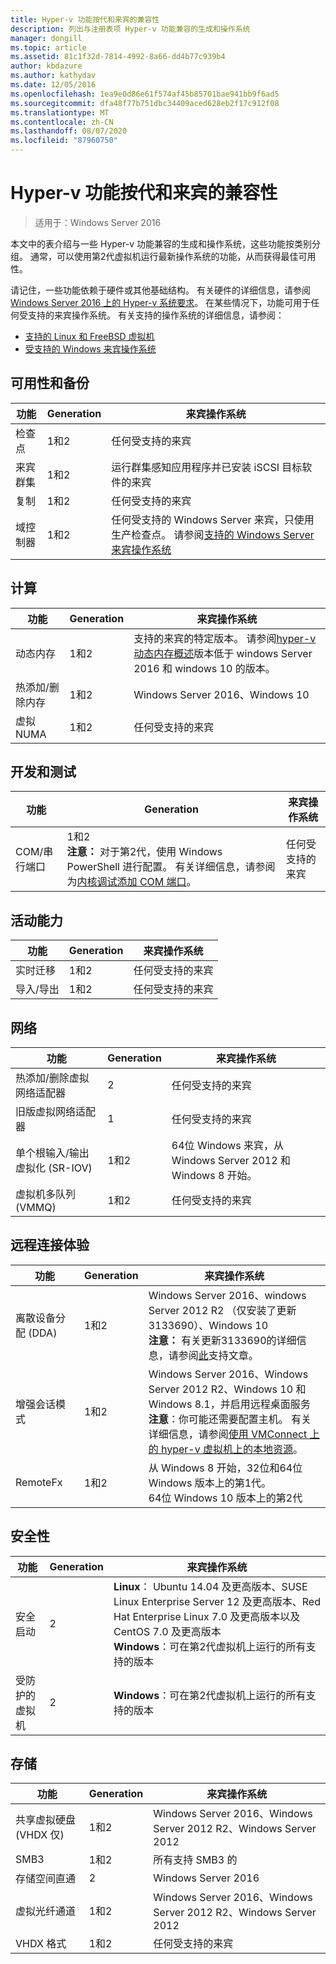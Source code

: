 ```yaml
---
title: Hyper-v 功能按代和来宾的兼容性
description: 列出与注册表项 Hyper-v 功能兼容的生成和操作系统
manager: dongill
ms.topic: article
ms.assetid: 81c1f32d-7814-4992-8a66-dd4b77c939b4
author: kbdazure
ms.author: kathydav
ms.date: 12/05/2016
ms.openlocfilehash: 1ea9e0d86e61f574af45b85701bae941bb9f6ad5
ms.sourcegitcommit: dfa48f77b751dbc34409aced628eb2f17c912f08
ms.translationtype: MT
ms.contentlocale: zh-CN
ms.lasthandoff: 08/07/2020
ms.locfileid: "87960750"
---
```

# <a name="hyper-v-feature-compatibility-by-generation-and-guest"></a>Hyper-v 功能按代和来宾的兼容性

>适用于：Windows Server 2016

本文中的表介绍与一些 Hyper-v 功能兼容的生成和操作系统，这些功能按类别分组。 通常，可以使用第2代虚拟机运行最新操作系统的功能，从而获得最佳可用性。

请记住，一些功能依赖于硬件或其他基础结构。 有关硬件的详细信息，请参阅[Windows Server 2016 上的 Hyper-v 系统要求](System-requirements-for-Hyper-V-on-Windows.md)。 在某些情况下，功能可用于任何受支持的来宾操作系统。 有关支持的操作系统的详细信息，请参阅：

* [支持的 Linux 和 FreeBSD 虚拟机](Supported-Linux-and-FreeBSD-virtual-machines-for-Hyper-V-on-Windows.md)
* [受支持的 Windows 来宾操作系统](Supported-Windows-guest-operating-systems-for-Hyper-V-on-Windows.md)

## <a name="availability-and-backup"></a>可用性和备份

功能  | Generation | 来宾操作系统
------------- | ------------- | -----------
检查点 | 1和2 | 任何受支持的来宾
来宾群集 | 1和2 | 运行群集感知应用程序并已安装 iSCSI 目标软件的来宾
复制 | 1和2 | 任何受支持的来宾
域控制器 | 1和2 | 任何受支持的 Windows Server 来宾，只使用生产检查点。 请参阅[支持的 Windows Server 来宾操作系统](https://docs.microsoft.com/windows-server/virtualization/hyper-v/supported-windows-guest-operating-systems-for-hyper-v-on-windows#supported-windows-server-guest-operating-systems)

## <a name="compute"></a>计算

功能  | Generation | 来宾操作系统
------------- | ------------- | -----------
动态内存 | 1和2 | 支持的来宾的特定版本。 请参阅[hyper-v 动态内存概述](https://technet.microsoft.com/library/hh831766.aspx)版本低于 windows Server 2016 和 windows 10 的版本。
热添加/删除内存 | 1和2 | Windows Server 2016、Windows 10
虚拟 NUMA | 1和2 | 任何受支持的来宾

## <a name="development-and-test"></a>开发和测试
功能  | Generation | 来宾操作系统
------------- | ------------- | -----------
COM/串行端口 | 1和2 <br>**注意：** 对于第2代，使用 Windows PowerShell 进行配置。 有关详细信息，请参阅为[内核调试添加 COM 端口](./plan/should-i-create-a-generation-1-or-2-virtual-machine-in-hyper-v.md#add-a-com-port-for-kernel-debugging)。 | 任何受支持的来宾

## <a name="mobility"></a>活动能力

功能  | Generation | 来宾操作系统
------------- | ------------- | -----------
实时迁移  | 1和2 |  任何受支持的来宾
导入/导出 | 1和2 |  任何受支持的来宾

## <a name="networking"></a>网络

功能  | Generation | 来宾操作系统
------------- | ------------- | -----------
热添加/删除虚拟网络适配器 | 2 | 任何受支持的来宾
旧版虚拟网络适配器 | 1 | 任何受支持的来宾
单个根输入/输出虚拟化 (SR-IOV)  | 1和2 | 64位 Windows 来宾，从 Windows Server 2012 和 Windows 8 开始。
虚拟机多队列 (VMMQ)  | 1和2  | 任何受支持的来宾

## <a name="remote-connection-experience"></a>远程连接体验

功能  | Generation | 来宾操作系统
------------- | ------------- | -----------
离散设备分配 (DDA)  | 1和2 | Windows Server 2016、windows Server 2012 R2 （仅安装了更新3133690）、Windows 10 <br> **注意：** 有关更新3133690的详细信息，请参阅[此](https://support.microsoft.com/kb/3133690)支持文章。
增强会话模式 | 1和2 | Windows Server 2016、Windows Server 2012 R2、Windows 10 和 Windows 8.1，并启用远程桌面服务 <br>**注意**：你可能还需要配置主机。 有关详细信息，请参阅[使用 VMConnect 上的 hyper-v 虚拟机上的本地资源](./learn-more/Use-local-resources-on-Hyper-V-virtual-machine-with-VMConnect.md)。
RemoteFx | 1和2 | 从 Windows 8 开始，32位和64位 Windows 版本上的第1代。 <br> 64位 Windows 10 版本上的第2代

## <a name="security"></a>安全性

功能  | Generation | 来宾操作系统
------------- | ------------- | -----------
安全启动 | 2 | **Linux**： Ubuntu 14.04 及更高版本、SUSE Linux Enterprise Server 12 及更高版本、Red Hat Enterprise Linux 7.0 及更高版本以及 CentOS 7.0 及更高版本<br>**Windows**：可在第2代虚拟机上运行的所有支持的版本
受防护的虚拟机 | 2 | **Windows**：可在第2代虚拟机上运行的所有支持的版本

## <a name="storage"></a>存储

功能  | Generation | 来宾操作系统
------------- | ------------- | -----------
共享虚拟硬盘 (VHDX 仅)  | 1和2  | Windows Server 2016、Windows Server 2012 R2、Windows Server 2012
SMB3 | 1和2 | 所有支持 SMB3 的
存储空间直通 | 2 | Windows Server 2016
虚拟光纤通道 | 1和2 | Windows Server 2016、Windows Server 2012 R2、Windows Server 2012
VHDX 格式 | 1和2 | 任何受支持的来宾







